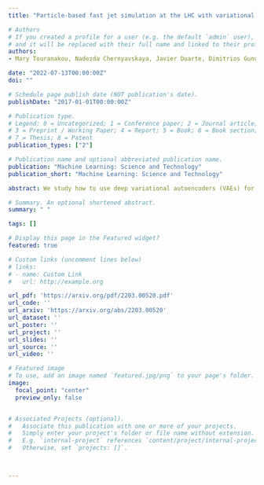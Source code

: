 ```yaml
---
title: "Particle-based fast jet simulation at the LHC with variational autoencoders"

# Authors
# If you created a profile for a user (e.g. the default `admin` user), write the username (folder name) here
# and it will be replaced with their full name and linked to their profile.
authors:
- Mary Touranakou, Nadezda Chernyavskaya, Javier Duarte, Dimitrios Gunopulos, Raghav Kansal, Breno Orzari, Maurizio Pierini, Thiago Tomei, Jean-Roch Vlimant

date: "2022-07-13T00:00:00Z"
doi: ""

# Schedule page publish date (NOT publication's date).
publishDate: "2017-01-01T00:00:00Z"

# Publication type.
# Legend: 0 = Uncategorized; 1 = Conference paper; 2 = Journal article;
# 3 = Preprint / Working Paper; 4 = Report; 5 = Book; 6 = Book section;
# 7 = Thesis; 8 = Patent
publication_types: ["2"]

# Publication name and optional abbreviated publication name.
publication: "Machine Learning: Science and Technology"
publication_short: "Machine Learning: Science and Technology"

abstract: We study how to use deep variational autoencoders (VAEs) for a fast simulation of jets of particles at the Large Hadron Collider. We represent jets as a list of constituents, characterized by their momenta. Starting from a simulation of the jet before detector effects, we train a deep VAE to return the corresponding list of constituents after detection. Doing so, we bypass both the time-consuming detector simulation and the collision reconstruction steps of a traditional processing chain, speeding up significantly the events generation workflow. Through model optimization and hyperparameter tuning, we achieve state-of-the-art precision on the jet four-momentum, while providing an accurate description of the constituents momenta, and an inference time comparable to that of a rule-based fast simulation.

# Summary. An optional shortened abstract.
summary: " "

tags: []

# Display this page in the Featured widget?
featured: true

# Custom links (uncomment lines below)
# links:
# - name: Custom Link
#   url: http://example.org

url_pdf: 'https://arxiv.org/pdf/2203.00520.pdf'
url_code: ''
url_arxiv: 'https://arxiv.org/abs/2203.00520'
url_dataset: ''
url_poster: ''
url_project: ''
url_slides: ''
url_source: ''
url_video: ''

# Featured image
# To use, add an image named `featured.jpg/png` to your page's folder.
image:
  focal_point: "center"
  preview_only: false


# Associated Projects (optional).
#   Associate this publication with one or more of your projects.
#   Simply enter your project's folder or file name without extension.
#   E.g. `internal-project` references `content/project/internal-project/index.md`.
#   Otherwise, set `projects: []`.



---
```

